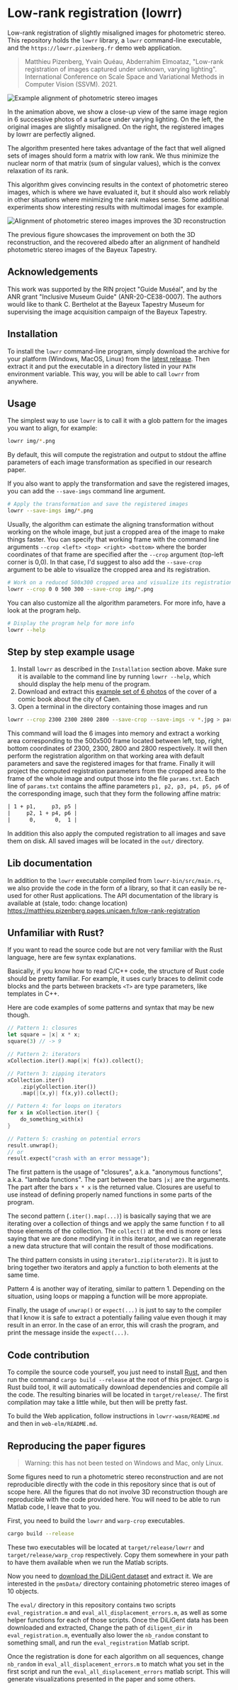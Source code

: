 # Low-rank registration (lowrr)

Low-rank registration of slightly misaligned images for photometric stereo.
This repository holds the `lowrr` library, a `lowrr` command-line executable,
and the `https://lowrr.pizenberg.fr` demo web application.

> Matthieu Pizenberg, Yvain Quéau, Abderrahim Elmoataz,
> "Low-rank registration of images captured under unknown, varying lighting".
> International Conference on Scale Space and Variational Methods in Computer Vision (SSVM).
> 2021.

![Example alignment of photometric stereo images][lowrr-animated]

In the animation above, we show a close-up view of the same image region
in 6 successive photos of a surface under varying lighting.
On the left, the original images are slightly misaligned.
On the right, the registered images by lowrr are perfectly aligned.

The algorithm presented here takes advantage of the fact that well aligned sets of images
should form a matrix with low rank.
We thus minimize the nuclear norm of that matrix (sum of singular values),
which is the convex relaxation of its rank.

This algorithm gives convincing results in the context of photometric stereo images,
which is where we have evaluated it,
but it should also work reliably in other situations where minimizing the rank makes sense.
Some additional experiments show interesting results with multimodal images for example.

![Alignment of photometric stereo images improves the 3D reconstruction][handheld]

The previous figure showcases the improvement on both the 3D reconstruction,
and the recovered albedo after an alignment of handheld photometric stereo images
of the Bayeux Tapestry.

[lowrr-animated]: https://mpizenberg.github.io/resources/lowrr/lowrr-animated.gif
[handheld]: https://mpizenberg.github.io/resources/lowrr/handheld.jpg

## Acknowledgements

This work was supported by the RIN project "Guide Muséal",
and by the ANR grant "Inclusive Museum Guide" (ANR-20-CE38-0007).
The authors would like to thank C. Berthelot at the Bayeux Tapestry Museum
for supervising the image acquisition campaign of the Bayeux Tapestry.

## Installation

To install the `lowrr` command-line program,
simply download the archive for your platform (Windows, MacOS, Linux)
from the [latest release][releases].
Then extract it and put the executable in a directory listed in your `PATH` environment variable.
This way, you will be able to call `lowrr` from anywhere.

[releases]: https://github.com/mpizenberg/lowrr/releases

## Usage

The simplest way to use `lowrr` is to call it with a glob pattern
for the images you want to align, for example:

```sh
lowrr img/*.png
```

By default, this will compute the registration and output to stdout
the affine parameters of each image transformation as specified
in our research paper.

If you also want to apply the transformation and save the registered images,
you can add the `--save-imgs` command line argument.

```sh
# Apply the transformation and save the registered images
lowrr --save-imgs img/*.png
```

Usually, the algorithm can estimate the aligning transformation without working
on the whole image, but just a cropped area of the image to make things faster.
You can specify that working frame with the command line arguments
`--crop <left> <top> <right> <bottom>` where the border coordinates of that frame
are specified after the `--crop` argument (top-left corner is 0,0).
In that case, I'd suggest to also add the `--save-crop` argument
to be able to visualize the cropped area and its registration.

```sh
# Work on a reduced 500x300 cropped area and visualize its registration
lowrr --crop 0 0 500 300 --save-crop img/*.png
```

You can also customize all the algorithm parameters.
For more info, have a look at the program help.

```sh
# Display the program help for more info
lowrr --help
```

## Step by step example usage

1. Install `lowrr` as described in the `Installation` section above.
   Make sure it is available to the command line by running `lowrr --help`,
   which should display the help menu of the program.
2. Download and extract this [example set of 6 photos][bd-zip]
   of the cover of a comic book about the city of Caen.
3. Open a terminal in the directory containing those images and run

```sh
lowrr --crop 2300 2300 2800 2800 --save-crop --save-imgs -v *.jpg > params.txt
```

This command will load the 6 images into memory
and extract a working area corresponding to the 500x500 frame
located between left, top, right, bottom coordinates of
2300, 2300, 2800 and 2800 respectively.
It will then perform the registration algorithm on that working area
with default parameters and save the registered images for that frame.
Finally it will project the computed registration parameters from the cropped area
to the frame of the whole image and output those into the file `params.txt`.
Each line of `params.txt` contains the affine parameters `p1, p2, p3, p4, p5, p6`
of the corresponding image, such that they form the following affine matrix:

```txt
| 1 + p1,     p3, p5 |
|     p2, 1 + p4, p6 |
|      0,      0,  1 |
```

In addition this also apply the computed registration to all images and save them on disk.
All saved images will be located in the `out/` directory.

[bd-zip]: https://unicloud.unicaen.fr/index.php/s/tBjo2YtwXHBqe7j/download

## Lib documentation

In addition to the `lowrr` executable compiled from `lowrr-bin/src/main.rs`,
we also provide the code in the form of a library,
so that it can easily be re-used for other Rust applications.
The API documentation of the library is available at (stale, todo: change location)
https://matthieu.pizenberg.pages.unicaen.fr/low-rank-registration

## Unfamiliar with Rust?

If you want to read the source code but are not very familiar
with the Rust language, here are few syntax explanations.

Basically, if you know how to read C/C++ code, the structure of Rust
code should be pretty familiar.
For example, it uses curly braces to delimit code blocks
and the parts between brackets `<T>` are type parameters,
like templates in C++.

Here are code examples of some patterns and syntax that may be new though.

```rust
// Pattern 1: closures
let square = |x| x * x;
square(3) // -> 9

// Pattern 2: iterators
xCollection.iter().map(|x| f(x)).collect();

// Pattern 3: zipping iterators
xCollection.iter()
    .zip(yCollection.iter())
    .map(|(x,y)| f(x,y)).collect();

// Pattern 4: for loops on iterators
for x in xCollection.iter() {
    do_something_with(x)
}

// Pattern 5: crashing on potential errors
result.unwrap();
// or
result.expect("crash with an error message");
```

The first pattern is the usage of "closures",
a.k.a. "anonymous functions", a.k.a. "lambda functions".
The part between the bars `|x|` are the arguments.
The part after the bars `x * x` is the returned value.
Closures are useful to use instead of defining properly
named functions in some parts of the program.

The second pattern (`.iter().map(...)`) is basically saying that
we are iterating over a collection of things and we apply
the same function `f` to all those elements of the collection.
The `collect()` at the end is more or less saying that we are done
modifying it in this iterator, and we can regenerate a new
data structure that will contain the result of those modifications.

The third pattern consists in using `iterator1.zip(iterator2)`.
It is just to bring together two iterators and apply a function
to both elements at the same time.

Pattern 4 is another way of iterating, similar to pattern 1.
Depending on the situation, using loops or mapping a function will be more appropiate.

Finally, the usage of `unwrap()` or `expect(...)` is just to say
to the compiler that I know it is safe to extract a potentially failing value
even though it may result in an error.
In the case of an error, this will crash the program,
and print the message inside the `expect(...)`.

## Code contribution

To compile the source code yourself, you just need to install [Rust][rust],
and then run the command `cargo build --release` at the root of this project.
Cargo is Rust build tool, it will automatically download dependencies
and compile all the code.
The resulting binaries will be located in `target/release/`.
The first compilation may take a little while, but then will be pretty fast.

To build the Web application, follow instructions in `lowrr-wasm/README.md` and then in `web-elm/README.md`.

[rust]: https://www.rust-lang.org/tools/install

## Reproducing the paper figures

> Warning: this has not been tested on Windows and Mac, only Linux.

Some figures need to run a photometric stereo reconstruction
and are not reproducible directly with the code in this repository
since that is out of scope here.
All the figures that do not involve 3D reconstruction though
are reproducible with the code provided here.
You will need to be able to run Matlab code, I leave that to you.

First, you need to build the `lowrr` and `warp-crop` executables.

```sh
cargo build --release
```

These two executables will be located at `target/release/lowrr`
and `target/release/warp_crop` respectively.
Copy them somewhere in your path to have them available
when we run the Matlab scripts.

Now you need to [download the DiLiGent dataset][diligent] and extract it.
We are interested in the `pmsData/` directory containing
photometric stereo images of 10 objects.

The `eval/` directory in this repository contains two scripts
`eval_registration.m` and `eval_all_displacement_errors.m`,
as well as some helper functions for each of those scripts.
Once the DiLiGent data has been downloaded and extracted,
Change the path of `diligent_dir` in `eval_registration.m`,
eventually also lower the `nb_random` constant to something small,
and run the `eval_registration` Matlab script.

Once the registration is done for each algorithm on all sequences,
change `nb_random` in `eval_all_displacement_errors.m` to match
what you set in the first script and run the `eval_all_displacement_errors` matlab script.
This will generate visualizations presented in the paper and some others.

[diligent]: https://drive.google.com/uc?id=1EgC3x8daOWL4uQmc6c4nXVe4mdAMJVfg&export=download
